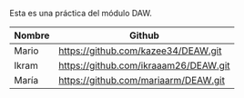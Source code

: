 Esta es una práctica del módulo DAW.

|   Nombre   | Github                                |
|------------|---------------------------------------|
| Mario      | https://github.com/kazee34/DEAW.git   |
| Ikram      | https://github.com/ikraaam26/DEAW.git |
| María      | https://github.com/mariaarm/DEAW.git  |
